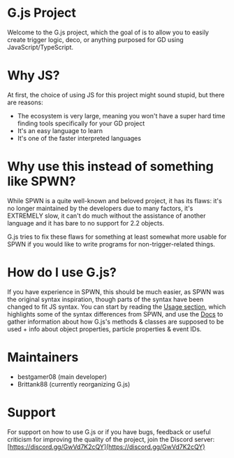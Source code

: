 # G.js Project
Welcome to the G.js project, which the goal of is to allow you to easily create trigger logic, deco, or anything purposed for GD using JavaScript/TypeScript.

# Why JS?
At first, the choice of using JS for this project might sound stupid, but there are reasons:
- The ecosystem is very large, meaning you won't have a super hard time finding tools specifically for your GD project
- It's an easy language to learn
- It's one of the faster interpreted languages

# Why use this instead of something like SPWN?
While SPWN is a quite well-known and beloved project, it has its flaws: it's no longer maintained by the developers due to many factors, it's EXTREMELY slow, it can't do much without the assistance of another language and it has bare to no support for 2.2 objects. 

G.js tries to fix these flaws for something at least somewhat more usable for SPWN if you would like to write programs for non-trigger-related things.

# How do I use G.js?
If you have experience in SPWN, this should be much easier, as SPWN was the original syntax inspiration, though parts of the syntax have been changed to fit JS syntax. You can start by reading the [Usage section](https://github.com/g-js-api/G.js#Usage), which highlights some of the syntax differences from SPWN, and use the [Docs](https://g-js-api.github.io/G.js/) to gather information about how G.js's methods & classes are supposed to be used + info about object properties, particle properties & event IDs.

# Maintainers
- bestgamer08 (main developer)
- Brittank88 (currently reorganizing G.js)

# Support
For support on how to use G.js or if you have bugs, feedback or useful criticism for improving the quality of the project, join the Discord server:
[https://discord.gg/GwVd7K2cQY](https://discord.gg/GwVd7K2cQY)

